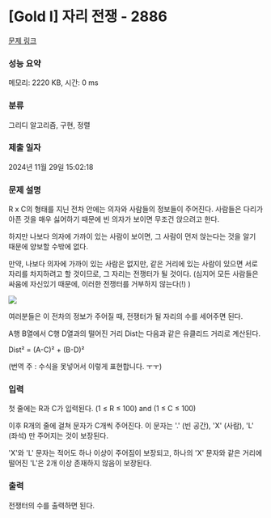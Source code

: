 # [Gold I] 자리 전쟁 - 2886 

[문제 링크](https://www.acmicpc.net/problem/2886) 

### 성능 요약

메모리: 2220 KB, 시간: 0 ms

### 분류

그리디 알고리즘, 구현, 정렬

### 제출 일자

2024년 11월 29일 15:02:18

### 문제 설명

<p>R x C의 형태를 지닌 전차 안에는 의자와 사람들의 정보들이 주어진다. 사람들은 다리가 아픈 것을 매우 싫어하기 때문에 빈 의자가 보이면 무조건 앉으려고 한다.</p>

<p>하지만 나보다 의자에 가까이 있는 사람이 보이면, 그 사람이 먼저 앉는다는 것을 알기 때문에 양보할 수밖에 없다.</p>

<p>만약, 나보다 의자에 가까이 있는 사람은 없지만, 같은 거리에 있는 사람이 있으면 서로 자리를 차지하려고 할 것이므로, 그 자리는 전쟁터가 될 것이다. (심지어 모든 사람들은 싸움에 자신있기 때문에, 이러한 전쟁터를 거부하지 않는다(!) )</p>

<p><img src="https://us.123rf.com/450wm/yupiramos/yupiramos1207/yupiramos120700373/14452549-%EB%A7%8C%ED%99%94%EC%97%90%EC%84%9C-%ED%8F%AD%EB%B0%9C-%EB%98%90%EB%8A%94-%EC%8B%B8%EC%9B%80%EC%9D%98-%EA%B7%B8%EB%A6%BC%EC%9E%85%EB%8B%88%EB%8B%A4.-%EB%B2%A1%ED%84%B0-%EC%9D%BC%EB%9F%AC%EC%8A%A4%ED%8A%B8-%EB%A0%88%EC%9D%B4-%EC%85%98.jpg" style="font-family:"open sans","helvetica neue",helvetica,arial,"nanum gothic",sans-serif; font-size:15px; height:400px; width:450px"></p>

<p>여러분들은 이 전차의 정보가 주어질 때, 전쟁터가 될 자리의 수를 세어주면 된다.</p>

<p>A행 B열에서 C행 D열과의 떨어진 거리 Dist는 다음과 같은 유클리드 거리로 계산된다.</p>

<p>Dist² = (A-C)² + (B-D)²</p>

<p>(번역 주 : 수식을 못넣어서 이렇게 표현합니다. ㅜㅜ)</p>

### 입력 

 <p>첫 줄에는 R과 C가 입력된다. (1 ≤ R ≤ 100) and (1 ≤ C ≤ 100)</p>

<p>이후 R개의 줄에 걸쳐 문자가 C개씩 주어진다. 이 문자는 '.' (빈 공간), 'X' (사람), 'L' (좌석) 만 주어지는 것이 보장된다.</p>

<p>'X'와 'L' 문자는 적어도 하나 이상이 주어짐이 보장되고, 하나의 'X' 문자와 같은 거리에 떨어진 'L'은 2개 이상 존재하지 않음이 보장된다.</p>

### 출력 

 <p>전쟁터의 수를 출력하면 된다.</p>

